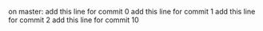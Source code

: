 
on master:
add this line for commit 0
add this line for commit 1
add this line for commit 2
add this line for commit 10

